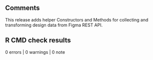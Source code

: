 ## Comments

This release adds helper Constructors and Methods for collecting and 
transforming design data from Figma REST API.

## R CMD check results

0 errors | 0 warnings | 0 note
